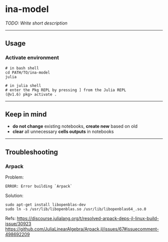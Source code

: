 # ina-model

*TODO: Write short description*

---
## Usage

### Activate environment
```shell
# in bash shell
cd PATH/TO/ina-model
julia

# in julia shell
# enter the Pkg REPL by pressing ] from the Julia REPL
(@v1.6) pkg> activate .
```
---
## Keep in mind
- **do not change** existing notebooks, **create new** based on old
- **clear** all unnecessary **cells outputs** in notebooks
---
## Troubleshooting

### Arpack

Problem:
```shell
ERROR: Error building `Arpack`
```
Solution:
```shell
sudo apt-get install libopenblas-dev
sudo ln -s /usr/lib/libopenblas.so /usr/lib/libopenblas64_.so.0
```
Refs:
https://discourse.julialang.org/t/resolved-arpack-deps-jl-linux-build-issue/30923
https://github.com/JuliaLinearAlgebra/Arpack.jl/issues/67#issuecomment-498692209
